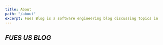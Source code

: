 ```yaml
---
title: About
path: "/about"
excerpt: Fues Blog is a software engineering blog discussing topics in programming, python, go, amazon web services, design, react, flutter, etc.
---
```


## *FUES US BLOG*

